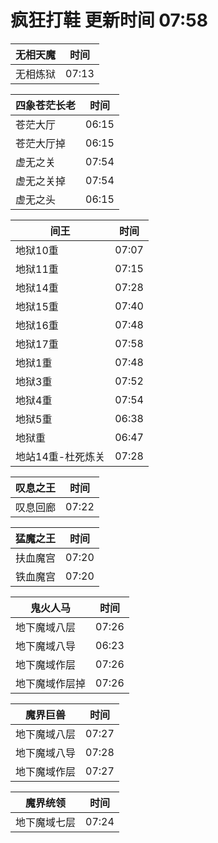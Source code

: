 # 疯狂打鞋 更新时间 07:58

| 无相天魔   | 时间    |
|--------|-------|
| 无相炼狱 | 07:13 |

| 四象苍茫长老   | 时间    |
|--------|-------|
| 苍茫大厅 | 06:15 |
| 苍茫大厅掉 | 06:15 |
| 虚无之关 | 07:54 |
| 虚无之关掉 | 07:54 |
| 虚无之头 | 06:15 |

| 间王   | 时间    |
|--------|-------|
| 地狱10重 | 07:07 |
| 地狱11重 | 07:15 |
| 地狱14重 | 07:28 |
| 地狱15重 | 07:40 |
| 地狱16重 | 07:48 |
| 地狱17重 | 07:58 |
| 地狱1重 | 07:48 |
| 地狱3重 | 07:52 |
| 地狱4重 | 07:54 |
| 地狱5重 | 06:38 |
| 地狱重 | 06:47 |
| 地站14重-杜死炼关 | 07:28 |

| 叹息之王   | 时间    |
|--------|-------|
| 叹息回廊 | 07:22 |

| 猛魔之王   | 时间    |
|--------|-------|
| 扶血魔宫 | 07:20 |
| 铁血魔宫 | 07:20 |

| 鬼火人马   | 时间    |
|--------|-------|
| 地下魔域八层 | 07:26 |
| 地下魔域八导 | 06:23 |
| 地下魔域作层 | 07:26 |
| 地下魔域作层掉 | 07:26 |

| 魔界巨兽   | 时间    |
|--------|-------|
| 地下魔域八层 | 07:27 |
| 地下魔域八导 | 07:28 |
| 地下魔域作层 | 07:27 |

| 魔界统领   | 时间    |
|--------|-------|
| 地下魔域七层 | 07:24 |